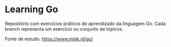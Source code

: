 # Learning Go

Repositório com exercícios práticos de aprendizado da linguagem Go. Cada branch representa um exercício ou conjunto de tópicos.

Fonte de estudo: https://www.miek.nl/go/
